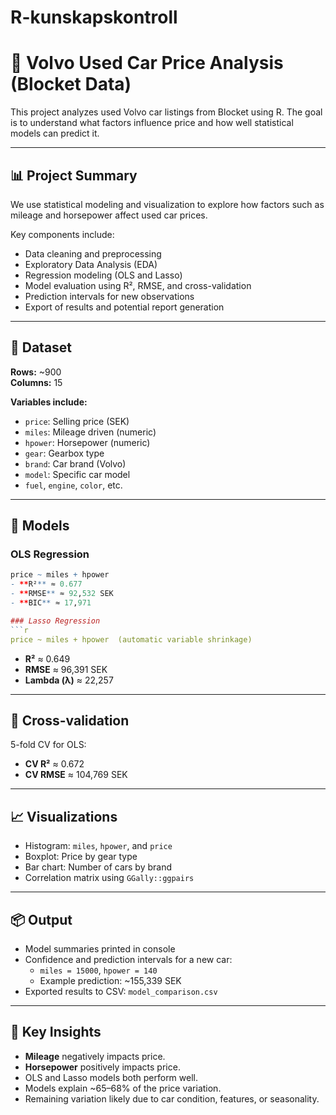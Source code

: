 # R-kunskapskontroll

# 🚗 Volvo Used Car Price Analysis (Blocket Data)

This project analyzes used Volvo car listings from Blocket using R. The goal is to understand what factors influence price and how well statistical models can predict it.

---

## 📊 Project Summary

We use statistical modeling and visualization to explore how factors such as mileage and horsepower affect used car prices.

Key components include:
- Data cleaning and preprocessing
- Exploratory Data Analysis (EDA)
- Regression modeling (OLS and Lasso)
- Model evaluation using R², RMSE, and cross-validation
- Prediction intervals for new observations
- Export of results and potential report generation

---

## 📁 Dataset
 
**Rows:** ~900  
**Columns:** 15  
 

**Variables include:**
- `price`: Selling price (SEK)
- `miles`: Mileage driven (numeric)
- `hpower`: Horsepower (numeric)
- `gear`: Gearbox type
- `brand`: Car brand (Volvo)
- `model`: Specific car model
- `fuel`, `engine`, `color`, etc.

---

## 🧪 Models

### OLS Regression
```r
price ~ miles + hpower
- **R²** ≈ 0.677  
- **RMSE** ≈ 92,532 SEK  
- **BIC** ≈ 17,971

### Lasso Regression
```r
price ~ miles + hpower  (automatic variable shrinkage)
```
- **R²** ≈ 0.649  
- **RMSE** ≈ 96,391 SEK  
- **Lambda (λ)** ≈ 22,257

---

## 🔁 Cross-validation

5-fold CV for OLS:
- **CV R²** ≈ 0.672  
- **CV RMSE** ≈ 104,769 SEK  

---

## 📈 Visualizations

- Histogram: `miles`, `hpower`, and `price`
- Boxplot: Price by gear type
- Bar chart: Number of cars by brand
- Correlation matrix using `GGally::ggpairs`

---

## 📦 Output

- Model summaries printed in console
- Confidence and prediction intervals for a new car:
  - `miles = 15000`, `hpower = 140`
  - Example prediction: ~155,339 SEK
- Exported results to CSV: `model_comparison.csv`

---

## 📌 Key Insights

- **Mileage** negatively impacts price.
- **Horsepower** positively impacts price.
- OLS and Lasso models both perform well.
- Models explain ~65–68% of the price variation.
- Remaining variation likely due to car condition, features, or seasonality.

